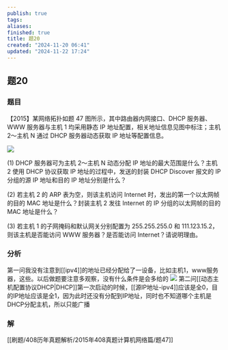 ```yaml
---
publish: true
tags: 
aliases: 
finished: true
title: 题20
created: "2024-11-20 06:41"
updated: "2024-11-22 17:24"
---
```

## 题20
### 题目
【2015】某网络拓扑如题 47 图所示，其中路由器内网接口、DHCP 服务器、WWW 服务器与主机 1 均采用静态 IP 地址配置，相关地址信息见图中标注；主机 2～主机 N 通过 DHCP 服务器动态获取 IP 地址等配置信息。

![](https://img.hwenyi.live/202411222234169.webp)

(1) DHCP 服务器可为主机 2～主机 N 动态分配 IP 地址的最大范围是什么？主机 2 使用 DHCP 协议获取 IP 地址的过程中，发送的封装 DHCP Discover 报文的 IP 分组的源 IP 地址和目的 IP 地址分别是什么？

(2) 若主机 2 的 ARP 表为空，则该主机访问 Internet 时，发出的第一个以太网帧的目的 MAC 地址是什么？封装主机 2 发往 Internet 的 IP 分组的以太网帧的目的 MAC 地址是什么？

(3) 若主机 1 的子网掩码和默认网关分别配置为 255.255.255.0 和 111.123.15.2，则该主机是否能访问 WWW 服务器？是否能访问 Internet？请说明理由。
### 分析
第一问我没有注意到[[ipv4]]的地址已经分配给了一设备，比如主机1，www服务器，这些。以后做题要注意多观察，没有什么条件是会多给的
![](https://img.hwenyi.live/202411230057481.webp)
第二问[[动态主机配置协议DHCP|DHCP]]第一次启动的时候，[[源IP地址-ipv4]]应该是全0，目的IP地址应该是全1，因为此时还没有分配到IP地址，同时也不知道哪个主机是DHCP分配主机，所以只能广播
### 解
[[刷题/408历年真题解析/2015年408真题计算机网络篇/题47]]